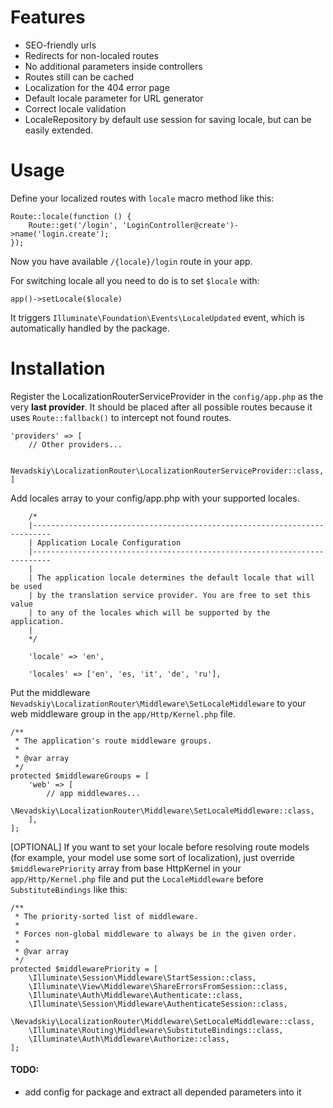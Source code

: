 # Features
- SEO-friendly urls
- Redirects for non-localed routes
- No additional parameters inside controllers
- Routes still can be cached
- Localization for the 404 error page 
- Default locale parameter for URL generator 
- Correct locale validation
- LocaleRepository by default use session for saving locale, but can be easily extended.

# Usage

Define your localized routes with ```locale``` macro method like this:
```
Route::locale(function () {
    Route::get('/login', 'LoginController@create')->name('login.create');
});
```

Now you have available ```/{locale}/login``` route in your app. 

For switching locale all you need to do is to set `$locale` with:
```
app()->setLocale($locale)
```
It triggers ```Illuminate\Foundation\Events\LocaleUpdated``` event, which is automatically handled by the package.


# Installation
Register the LocalizationRouterServiceProvider in the ```config/app.php``` as the very **last provider**.
It should be placed after all possible routes because it uses ```Route::fallback()``` to intercept not found routes.
```
'providers' => [
    // Other providers...

    Nevadskiy\LocalizationRouter\LocalizationRouterServiceProvider::class,
]
```

Add locales array to your config/app.php with your supported locales.
```
    /*
    |--------------------------------------------------------------------------
    | Application Locale Configuration
    |--------------------------------------------------------------------------
    |
    | The application locale determines the default locale that will be used
    | by the translation service provider. You are free to set this value
    | to any of the locales which will be supported by the application.
    |
    */

    'locale' => 'en',

    'locales' => ['en', 'es, 'it', 'de', 'ru'],
```

Put the middleware ```Nevadskiy\LocalizationRouter\Middleware\SetLocaleMiddleware``` to your web middleware group in the ```app/Http/Kernel.php``` file.
```
/**
 * The application's route middleware groups.
 *
 * @var array
 */
protected $middlewareGroups = [
    'web' => [
        // app middlewares...
        \Nevadskiy\LocalizationRouter\Middleware\SetLocaleMiddleware::class,
    ],
];
```

[OPTIONAL] If you want to set your locale before resolving route models (for example, your model use some sort of localization), just override ```$middlewarePriority``` array from base HttpKernel in your ```app/Http/Kernel.php``` file and put the ```LocaleMiddleware``` before ```SubstituteBindings``` like this:
```
/**
 * The priority-sorted list of middleware.
 *
 * Forces non-global middleware to always be in the given order.
 *
 * @var array
 */
protected $middlewarePriority = [
    \Illuminate\Session\Middleware\StartSession::class,
    \Illuminate\View\Middleware\ShareErrorsFromSession::class,
    \Illuminate\Auth\Middleware\Authenticate::class,
    \Illuminate\Session\Middleware\AuthenticateSession::class,
    \Nevadskiy\LocalizationRouter\Middleware\SetLocaleMiddleware::class,
    \Illuminate\Routing\Middleware\SubstituteBindings::class,
    \Illuminate\Auth\Middleware\Authorize::class,
];
```


#### TODO:
- add config for package and extract all depended parameters into it
